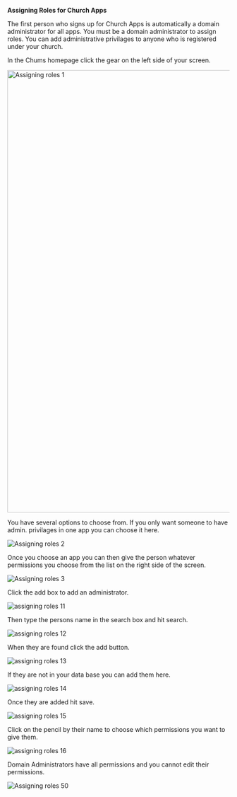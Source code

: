 **Assigning Roles for Church Apps**

The first person who signs up for Church Apps is automatically a domain administrator for all apps. You must be a domain administrator to assign roles. You can add administrative privilages to anyone who is registered under your church.

In the Chums homepage click the gear on the left side of your screen. 

<img width="1000" alt="Assigning roles 1" src="https://github.com/LiveChurchSolutions/ChurchAppsSupport/assets/127863068/022f9a8e-03cb-4685-a61a-094ed8de2cf5">

You have several options to choose from. If you only want someone to have admin. privilages in one app you can choose it here.

![Assigning roles 2](https://github.com/LiveChurchSolutions/ChurchAppsSupport/assets/127863068/3b181806-774e-4f22-8771-581e6151399c)

Once you choose an app you can then give the person whatever permissions you choose from the list on the right side of the screen.

![Assigning roles 3](https://github.com/LiveChurchSolutions/ChurchAppsSupport/assets/127863068/07e44985-b3d7-4e4a-8ed9-c7f37625b914)

Click the add box to add an administrator.

![assigning roles 11](https://github.com/LiveChurchSolutions/ChurchAppsSupport/assets/127863068/33241b3f-854a-4844-82f6-e2bb4b436c83)

Then type the persons name in the search box and hit search.

![assigning roles 12](https://github.com/LiveChurchSolutions/ChurchAppsSupport/assets/127863068/55f5e103-7e9b-4370-87e1-2c6b5b12cf12)

When they are found click the add button.

![assigning roles 13](https://github.com/LiveChurchSolutions/ChurchAppsSupport/assets/127863068/74d7d4de-c79c-4eed-9e97-8bd6fd5fbacb)

If they are not in your data base you can add them here.

![assigning roles 14](https://github.com/LiveChurchSolutions/ChurchAppsSupport/assets/127863068/78d7582e-7e4c-477a-8569-1fae01ad3aec)

Once they are added hit save.

![assigning roles 15](https://github.com/LiveChurchSolutions/ChurchAppsSupport/assets/127863068/8b7a4561-1577-48b3-bea0-5b672887e64b)

Click on the pencil by their name to choose which permissions you want to give them.

![assigning roles 16](https://github.com/LiveChurchSolutions/ChurchAppsSupport/assets/127863068/5cb83ccf-4ea8-4415-8e4f-a2ee208d1b3b)

Domain Administrators have all permissions and you cannot edit their permissions.

![Assigning roles 50](https://github.com/LiveChurchSolutions/ChurchAppsSupport/assets/127863068/632a1038-9d47-4be8-9092-44478f884ebd)
